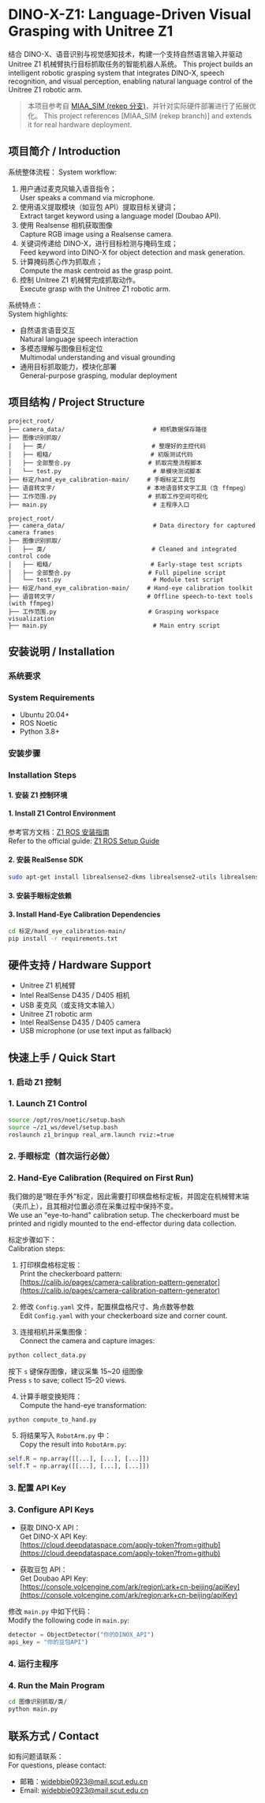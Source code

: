 # DINO-X-Z1: Language-Driven Visual Grasping with Unitree Z1

结合 DINO-X、语音识别与视觉感知技术，构建一个支持自然语言输入并驱动 Unitree Z1 机械臂执行目标抓取任务的智能机器人系统。
This project builds an intelligent robotic grasping system that integrates DINO-X, speech recognition, and visual perception, enabling natural language control of the Unitree Z1 robotic arm.

> 本项目参考自 [MIAA_SIM (rekep 分支)](https://github.com/Khlann/MIAA_SIM/tree/rekep)，并针对实际硬件部署进行了拓展优化。
> This project references [MIAA_SIM (rekep branch)] and extends it for real hardware deployment.

## 项目简介 / Introduction

系统整体流程：
System workflow:

1. 用户通过麦克风输入语音指令；  
   User speaks a command via microphone.
2. 使用语义提取模块（如豆包 API）提取目标关键词；  
   Extract target keyword using a language model (Doubao API).
3. 使用 Realsense 相机获取图像  
   Capture RGB image using a Realsense camera.
4. 关键词传递给 DINO-X，进行目标检测与掩码生成；  
   Feed keyword into DINO-X for object detection and mask generation.
5. 计算掩码质心作为抓取点；  
   Compute the mask centroid as the grasp point.
6. 控制 Unitree Z1 机械臂完成抓取动作。  
   Execute grasp with the Unitree Z1 robotic arm.

系统特点：  
System highlights:

- 自然语言语音交互  
  Natural language speech interaction  
- 多模态理解与图像目标定位  
  Multimodal understanding and visual grounding  
- 通用目标抓取能力，模块化部署  
  General-purpose grasping, modular deployment

## 项目结构 / Project Structure

```text
project_root/
├── camera_data/                         # 相机数据保存路径
├── 图像识别抓取/
│   ├── 类/                              # 整理好的主控代码
│   ├── 粗糙/                            # 初版测试代码
│   ├── 全部整合.py                      # 抓取完整流程脚本
│   └── test.py                          # 单模块测试脚本
├── 标定/hand_eye_calibration-main/     # 手眼标定工具包
├── 语音转文字/                          # 本地语音转文字工具（含 ffmpeg）
├── 工作范围.py                          # 抓取工作空间可视化
├── main.py                              # 主程序入口
```

```text
project_root/
├── camera_data/                         # Data directory for captured camera frames
├── 图像识别抓取/
│   ├── 类/                              # Cleaned and integrated control code
│   ├── 粗糙/                            # Early-stage test scripts
│   ├── 全部整合.py                      # Full pipeline script
│   └── test.py                          # Module test script
├── 标定/hand_eye_calibration-main/     # Hand-eye calibration toolkit
├── 语音转文字/                          # Offline speech-to-text tools (with ffmpeg)
├── 工作范围.py                          # Grasping workspace visualization
├── main.py                              # Main entry script
```

## 安装说明 / Installation

### 系统要求  
### System Requirements

* Ubuntu 20.04+  
* ROS Noetic  
* Python 3.8+  

### 安装步骤  
### Installation Steps

#### 1. 安装 Z1 控制环境  
#### 1. Install Z1 Control Environment

参考官方文档：[Z1 ROS 安装指南](https://github.com/unitreerobotics/z1_ros/blob/noetic/doc/setup.md)  
Refer to the official guide: [Z1 ROS Setup Guide](https://github.com/unitreerobotics/z1_ros/blob/noetic/doc/setup.md)

#### 2. 安装 RealSense SDK
```bash
sudo apt-get install librealsense2-dkms librealsense2-utils librealsense2-dev librealsense2-dbg
```

#### 3. 安装手眼标定依赖  
#### 3. Install Hand-Eye Calibration Dependencies

```bash
cd 标定/hand_eye_calibration-main/
pip install -r requirements.txt
```

## 硬件支持 / Hardware Support

* Unitree Z1 机械臂  
* Intel RealSense D435 / D405 相机  
* USB 麦克风（或支持文本输入）  
* Unitree Z1 robotic arm  
* Intel RealSense D435 / D405 camera  
* USB microphone (or use text input as fallback)

## 快速上手 / Quick Start

### 1. 启动 Z1 控制  
### 1. Launch Z1 Control

```bash
source /opt/ros/noetic/setup.bash
source ~/z1_ws/devel/setup.bash
roslaunch z1_bringup real_arm.launch rviz:=true
```

### 2. 手眼标定（首次运行必做）  
### 2. Hand-Eye Calibration (Required on First Run)

我们做的是“眼在手外”标定，因此需要打印棋盘格标定板，并固定在机械臂末端（夹爪上），且其相对位置必须在采集过程中保持不变。  
We use an "eye-to-hand" calibration setup. The checkerboard must be printed and rigidly mounted to the end-effector during data collection.

标定步骤如下：  
Calibration steps:

1. 打印棋盘格标定板：  
   Print the checkerboard pattern:  
   [https://calib.io/pages/camera-calibration-pattern-generator](https://calib.io/pages/camera-calibration-pattern-generator)

2. 修改 `Config.yaml` 文件，配置棋盘格尺寸、角点数等参数  
   Edit `Config.yaml` with your checkerboard size and corner count.

3. 连接相机并采集图像：  
   Connect the camera and capture images:

```bash
python collect_data.py
```

按下 `s` 键保存图像，建议采集 15~20 组图像  
Press `s` to save; collect 15–20 views.

4. 计算手眼变换矩阵：  
   Compute the hand-eye transformation:
```bash
python compute_to_hand.py
```

5. 将结果写入 `RobotArm.py` 中：  
   Copy the result into `RobotArm.py`:
```python
self.R = np.array([[...], [...], [...]])
self.T = np.array([[...], [...], [...]])
```

### 3. 配置 API Key  
### 3. Configure API Keys

* 获取 DINO-X API：  
  Get DINO-X API Key:  
  [https://cloud.deepdataspace.com/apply-token?from=github](https://cloud.deepdataspace.com/apply-token?from=github)

* 获取豆包 API：  
  Get Doubao API Key:  
  [https://console.volcengine.com/ark/region\:ark+cn-beijing/apiKey](https://console.volcengine.com/ark/region:ark+cn-beijing/apiKey)

修改 `main.py` 中如下代码：  
Modify the following code in `main.py`:

```python
detector = ObjectDetector("你的DINOX_API")
api_key = "你的豆包API")
```

### 4. 运行主程序  
### 4. Run the Main Program

```bash
cd 图像识别抓取/类/
python main.py
```

## 联系方式 / Contact

如有问题请联系：  
For questions, please contact:

* 邮箱：[widebbie0923@mail.scut.edu.cn](mailto:widebbie0923@mail.scut.edu.cn)  
* Email: [widebbie0923@mail.scut.edu.cn](mailto:widebbie0923@mail.scut.edu.cn)
